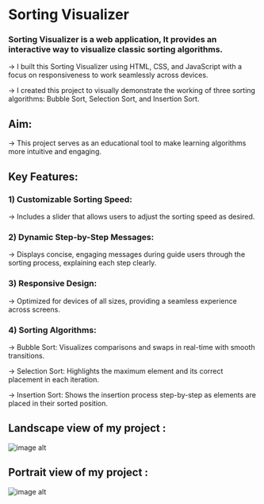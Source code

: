 #                                       Sorting Visualizer


### Sorting Visualizer is a web application,  It provides an interactive way to visualize classic sorting algorithms.

-> I built this Sorting Visualizer using HTML, CSS, and JavaScript with a focus on responsiveness to work seamlessly across devices.

-> I created this project to visually demonstrate the working of three sorting algorithms: Bubble Sort, Selection Sort, and Insertion Sort.



## Aim: 
-> This project serves as an educational tool to make learning algorithms more intuitive and engaging.



## Key Features:

### 1) Customizable Sorting Speed: 
-> Includes a slider that allows users to adjust the sorting speed as desired.

### 2) Dynamic Step-by-Step Messages: 
-> Displays concise, engaging messages during guide users through the sorting process, explaining each step clearly.

### 3) Responsive Design: 
-> Optimized for devices of all sizes, providing a seamless experience across screens.

### 4) Sorting Algorithms:
-> Bubble Sort: Visualizes comparisons and swaps in real-time with smooth transitions.

-> Selection Sort: Highlights the maximum element and its correct placement in each iteration.

-> Insertion Sort: Shows the insertion process step-by-step as elements are placed in their sorted position.


## Landscape view of my project :


![image alt](https://github.com/user-attachments/assets/7ff04614-0121-477f-afdd-42067047aa75)


## Portrait view of my project :


![image alt](https://github.com/user-attachments/assets/cae60936-f663-4abd-a2b7-bc981ff909f9)
